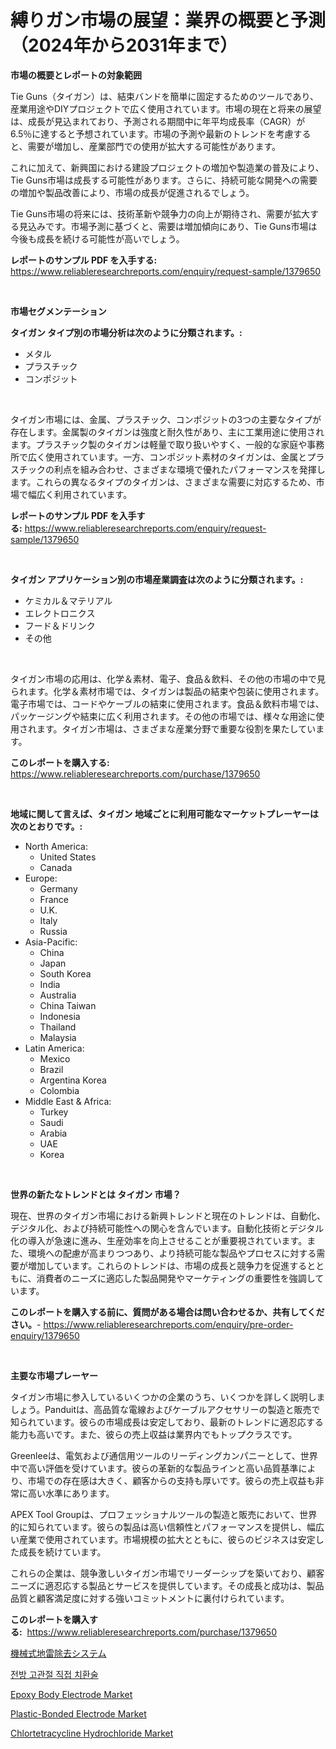 <p><h1>縛りガン市場の展望：業界の概要と予測（2024年から2031年まで）</h1></p><p><strong>市場の概要とレポートの対象範囲</strong></p>
<p><p>Tie Guns（タイガン）は、結束バンドを簡単に固定するためのツールであり、産業用途やDIYプロジェクトで広く使用されています。市場の現在と将来の展望は、成長が見込まれており、予測される期間中に年平均成長率（CAGR）が6.5％に達すると予想されています。市場の予測や最新のトレンドを考慮すると、需要が増加し、産業部門での使用が拡大する可能性があります。</p><p>これに加えて、新興国における建設プロジェクトの増加や製造業の普及により、Tie Guns市場は成長する可能性があります。さらに、持続可能な開発への需要の増加や製品改善により、市場の成長が促進されるでしょう。</p><p>Tie Guns市場の将来には、技術革新や競争力の向上が期待され、需要が拡大する見込みです。市場予測に基づくと、需要は増加傾向にあり、Tie Guns市場は今後も成長を続ける可能性が高いでしょう。</p></p>
<p><strong>レポートのサンプル PDF を入手する:</strong> <a href="https://www.reliableresearchreports.com/enquiry/request-sample/1379650">https://www.reliableresearchreports.com/enquiry/request-sample/1379650</a></p>
<p>&nbsp;</p>
<p><strong>市場セグメンテーション</strong></p>
<p><strong>タイガン タイプ別の市場分析は次のように分類されます。:</strong></p>
<p><ul><li>メタル</li><li>プラスチック</li><li>コンポジット</li></ul></p>
<p>&nbsp;</p>
<p><p>タイガン市場には、金属、プラスチック、コンポジットの3つの主要なタイプが存在します。金属製のタイガンは強度と耐久性があり、主に工業用途に使用されます。プラスチック製のタイガンは軽量で取り扱いやすく、一般的な家庭や事務所で広く使用されています。一方、コンポジット素材のタイガンは、金属とプラスチックの利点を組み合わせ、さまざまな環境で優れたパフォーマンスを発揮します。これらの異なるタイプのタイガンは、さまざまな需要に対応するため、市場で幅広く利用されています。</p></p>
<p><strong>レポートのサンプル PDF を入手する:</strong>&nbsp;<a href="https://www.reliableresearchreports.com/enquiry/request-sample/1379650">https://www.reliableresearchreports.com/enquiry/request-sample/1379650</a></p>
<p>&nbsp;</p>
<p><strong> タイガン アプリケーション別の市場産業調査は次のように分類されます。:</strong></p>
<p><ul><li>ケミカル＆マテリアル</li><li>エレクトロニクス</li><li>フード＆ドリンク</li><li>その他</li></ul></p>
<p>&nbsp;</p>
<p><p>タイガン市場の応用は、化学＆素材、電子、食品＆飲料、その他の市場の中で見られます。化学＆素材市場では、タイガンは製品の結束や包装に使用されます。電子市場では、コードやケーブルの結束に使用されます。食品＆飲料市場では、パッケージングや結束に広く利用されます。その他の市場では、様々な用途に使用されます。タイガン市場は、さまざまな産業分野で重要な役割を果たしています。</p></p>
<p><strong>このレポートを購入する:</strong>&nbsp; <a href="https://www.reliableresearchreports.com/purchase/1379650">https://www.reliableresearchreports.com/purchase/1379650</a></p>
<p>&nbsp;</p>
<p><strong>地域に関して言えば、タイガン 地域ごとに利用可能なマーケットプレーヤーは次のとおりです。:</strong></p>
<p><ul>
    <li>
        North America:
        <ul>
            <li>United States</li>
            <li>Canada</li>
        </ul>
    </li>
    <li>
        Europe:
        <ul>
            <li>Germany</li>
            <li>France</li>
            <li>U.K.</li>
            <li>Italy</li>
            <li>Russia</li>
        </ul>
    </li>
    <li>
        Asia-Pacific:
        <ul>
            <li>China</li>
            <li>Japan</li>
            <li>South Korea</li>
            <li>India</li>
            <li>Australia</li>
            <li>China Taiwan</li>
            <li>Indonesia</li>
            <li>Thailand</li>
            <li>Malaysia</li>
        </ul>
    </li>
    <li>
        Latin America:
        <ul>
            <li>Mexico</li>
            <li>Brazil</li>
            <li>Argentina Korea</li>
            <li>Colombia</li>
        </ul>
    </li>
    <li>
        Middle East & Africa:
        <ul>
            <li>Turkey</li>
            <li>Saudi</li>
            <li>Arabia</li>
            <li>UAE</li>
            <li>Korea</li>
        </ul>
    </li>
    </ul></p>
<p>&nbsp;</p>
<p><strong>世界の新たなトレンドとは タイガン 市場？</strong></p>
<p><p>現在、世界のタイガン市場における新興トレンドと現在のトレンドは、自動化、デジタル化、および持続可能性への関心を含んでいます。自動化技術とデジタル化の導入が急速に進み、生産効率を向上させることが重要視されています。また、環境への配慮が高まりつつあり、より持続可能な製品やプロセスに対する需要が増加しています。これらのトレンドは、市場の成長と競争力を促進するとともに、消費者のニーズに適応した製品開発やマーケティングの重要性を強調しています。</p></p>
<p><strong>このレポートを購入する前に、質問がある場合は問い合わせるか、共有してください。</strong>- <a href="https://www.reliableresearchreports.com/enquiry/pre-order-enquiry/1379650">https://www.reliableresearchreports.com/enquiry/pre-order-enquiry/1379650</a></p>
<p>&nbsp;</p>
<p><strong>主要な市場プレーヤー</strong></p>
<p><p>タイガン市場に参入しているいくつかの企業のうち、いくつかを詳しく説明しましょう。Panduitは、高品質な電線およびケーブルアクセサリーの製造と販売で知られています。彼らの市場成長は安定しており、最新のトレンドに適忍応する能力も高いです。また、彼らの売上収益は業界内でもトップクラスです。</p><p>Greenleeは、電気および通信用ツールのリーディングカンパニーとして、世界中で高い評価を受けています。彼らの革新的な製品ラインと高い品質基準により、市場での存在感は大きく、顧客からの支持も厚いです。彼らの売上収益も非常に高い水準にあります。</p><p>APEX Tool Groupは、プロフェッショナルツールの製造と販売において、世界的に知られています。彼らの製品は高い信頼性とパフォーマンスを提供し、幅広い産業で使用されています。市場規模の拡大とともに、彼らのビジネスは安定した成長を続けています。</p><p>これらの企業は、競争激しいタイガン市場でリーダーシップを築いており、顧客ニーズに適忍応する製品とサービスを提供しています。その成長と成功は、製品品質と顧客満足度に対する強いコミットメントに裏付けられています。</p></p>
<p><strong>このレポートを購入する:</strong>&nbsp;&nbsp;<a href="https://www.reliableresearchreports.com/purchase/1379650">https://www.reliableresearchreports.com/purchase/1379650</a></p>
<p><p><a href="https://medium.com/@andmartmello/%E6%A9%9F%E6%A2%B0%E7%9A%84%E3%81%AA%E5%9C%B0%E9%9B%B7%E9%99%A4%E5%8E%BB%E3%82%B7%E3%82%B9%E3%83%86%E3%83%A0%E5%B8%82%E5%A0%B4%E3%81%AE%E3%83%A1%E3%83%88%E3%83%AA%E3%82%AF%E3%82%B9%E3%81%AE%E3%83%87%E3%82%B3%E3%83%BC%E3%83%89-%E5%B8%82%E5%A0%B4%E3%82%B7%E3%82%A7%E3%82%A2-%E3%83%88%E3%83%AC%E3%83%B3%E3%83%89-%E6%88%90%E9%95%B7%E3%83%91%E3%82%BF%E3%83%BC%E3%83%B3-78e9f5ceed7d">機械式地雷除去システム</a></p><p><a href="https://medium.com/@alonsoolds3wq1d81czn8rbol/%EC%A7%81%EC%A0%91-%EC%A0%84%EB%B0%A9-%EA%B3%A0%EA%B4%80%EC%A0%88-%EA%B5%90%EC%B2%B4-%EC%8B%9C%EC%9E%A5%EC%9D%80-%EC%8B%9C%EC%9E%A5-%EC%A0%90%EC%9C%A0%EC%9C%A8-%EC%8B%9C%EC%9E%A5-%EB%8F%99%ED%96%A5-%EB%B0%8F-%EC%8B%9C%EC%9E%A5-%EC%84%B1%EC%9E%A5%EC%97%90-%EB%8C%80%ED%95%9C-%EC%A0%95%EB%B3%B4%EB%A5%BC-%EC%A0%9C%EA%B3%B5%ED%95%A9%EB%8B%88%EB%8B%A4-14082f663d18">전방 고관절 직접 치환술</a></p><p><a href="https://view.publitas.com/reportprime-1/epoxy-body-electrode-market-research-report-forecasted-for-period-from-2024-2031-by-market-type-market-application-and-region/">Epoxy Body Electrode Market</a></p><p><a href="https://view.publitas.com/reportprime-1/global-plastic-bonded-electrode-market-size-and-market-trends-insights-and-projections-from-2024-to-2031/">Plastic-Bonded Electrode Market</a></p><p><a href="https://github.com/Sarissaschmalingtr6fz2739/Market-Research-Report-List-1/blob/main/chlortetracycline-hydrochloride-market.md">Chlortetracycline Hydrochloride Market</a></p></p>